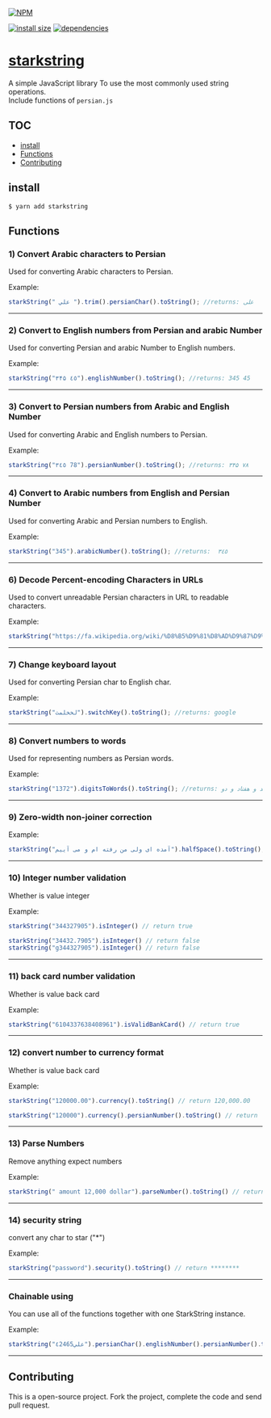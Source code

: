 [![NPM](https://nodei.co/npm/starkstring.png)](https://nodei.co/npm/starkstring/)

[![install size](https://packagephobia.now.sh/badge?p=starkstring)](https://packagephobia.now.sh/result?p=starkstring) [![dependencies](https://david-dm.org/hosseinmd/starkstring.svg)](https://david-dm.org/hosseinmd/starkstring.svg)


# [starkstring](http://github.com/hosseinmd/starkString)
A simple JavaScript library To use the most commonly used string operations.  
Include functions of `persian.js`

## TOC

* [install](#install)
* [Functions](#Functions)
* [Contributing](#Contributing)


## install
`$ yarn add starkstring`

## Functions

### 1) Convert Arabic characters to Persian

Used for converting Arabic characters to Persian.

Example:
```javascript
starkString(" علي ").trim().persianChar().toString(); //returns: علی
```
----------

### 2) Convert to English numbers from Persian and arabic Number

Used for converting Persian and arabic Number to English numbers.

Example:
```javascript
starkString("۳۴۵ ٤٥").englishNumber().toString(); //returns: 345 45
```
----------

### 3) Convert to Persian numbers from Arabic and English Number

Used for converting Arabic and English numbers to Persian.

Example:
```javascript
starkString("٣٤٥ 78").persianNumber().toString(); //returns: ۳۴۵ ۷۸
```
----------

### 4) Convert to Arabic numbers from English and Persian Number

Used for converting Arabic and Persian numbers to English.

Example:
```javascript
starkString("345").arabicNumber().toString(); //returns:  ٣٤٥
```
----------

### 6) Decode Percent-encoding Characters in URLs

Used to convert unreadable Persian characters in URL to readable characters.

Example:
```javascript
starkString("https://fa.wikipedia.org/wiki/%D8%B5%D9%81%D8%AD%D9%87%D9%94_%D8%A7%D8%B5%D9%84%DB%8C").fixURL().toString(); //returns https://fa.wikipedia.org/wiki/صفحهٔ_اصلی
```
----------

### 7) Change keyboard layout

Used for converting Persian char to English char.

Example:
```javascript
starkString("لخخلمث").switchKey().toString(); //returns: google
```
----------

### 8) Convert numbers to words

Used for representing numbers as Persian words.

Example:
```javascript
starkString("1372").digitsToWords().toString(); //returns: یک هزار و سیصد و هفتاد و دو
```
----------

### 9) Zero-width non-joiner correction

Example:
```javascript
starkString("آمده ای ولی من رفته ام و می آییم").halfSpace().toString(); //returns: آمده‌ای ولی من رفته‌ام و می‌آییم
```
----------

### 10) Integer number validation

Whether is value integer

Example:
```javascript
starkString("344327905").isInteger() // return true

starkString("34432.7905").isInteger() // return false
starkString("g344327905").isInteger() // return false
```
----------

### 11) back card number validation

Whether is value back card

Example:
```javascript
starkString("6104337638408961").isValidBankCard() // return true
```
----------

### 12) convert number to currency format

Whether is value back card

Example:
```javascript
starkString("120000.00").currency().toString() // return 120,000.00

starkString("120000").currency().persianNumber().toString() // return ۱۲۰,۰۰۰
```
----------

### 13) Parse Numbers

Remove anything expect numbers

Example:
```javascript
starkString(" amount 12,000 dollar").parseNumber().toString() // return 12000
```
----------

### 14) security string

convert any char to star ("*")

Example:
```javascript
starkString("password").security().toString() // return ********
```
----------

### Chainable using

You can use all of the functions together with one StarkString instance.

Example:
```javascript
starkString("علي٤2465").persianChar().englishNumber().persianNumber().toString(); //returns: علی۴۲۴۶۵
```
----------

## Contributing

This is a open-source project. Fork the project, complete the code and send pull request.
